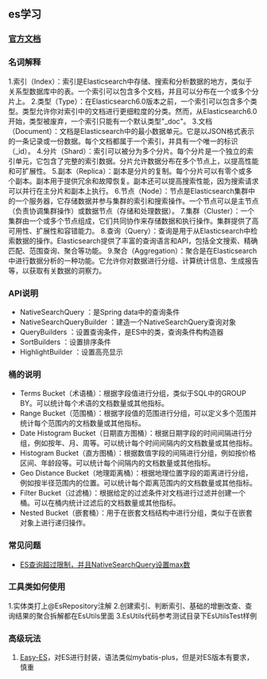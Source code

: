 ## es学习

### [官方文档](https://docs.spring.io/spring-data/elasticsearch/docs/current/reference/html)

### 名词解释
1.索引（Index）：索引是Elasticsearch中存储、搜索和分析数据的地方，类似于关系型数据库中的表。一个索引可以包含多个文档，并且可以分布在一个或多个分片上。
2.类型（Type）：在Elasticsearch6.0版本之前，一个索引可以包含多个类型。类型允许你对索引中的文档进行更细粒度的分类。然而，从Elasticsearch6.0开始，类型被废弃，一个索引只能有一个默认类型"_doc"。
3.文档（Document）：文档是Elasticsearch中的最小数据单元。它是以JSON格式表示的一条记录或一份数据。每个文档都属于一个索引，并具有一个唯一的标识（_id）。
4.分片（Shard）：索引可以被分为多个分片。每个分片是一个独立的索引单元，它包含了完整的索引数据。分片允许数据分布在多个节点上，以提高性能和可扩展性。
5.副本（Replica）：副本是分片的复制。每个分片可以有零个或多个副本。副本用于提供冗余和故障恢复。副本还可以提高搜索性能，因为搜索请求可以并行在主分片和副本上执行。
6.节点（Node）：节点是Elasticsearch集群中的一个服务器，它存储数据并参与集群的索引和搜索操作。一个节点可以是主节点（负责协调集群操作）或数据节点（存储和处理数据）。
7.集群（Cluster）：一个集群由一个或多个节点组成，它们共同协作来存储数据和执行操作。集群提供了高可用性、扩展性和容错能力。
8.查询（Query）：查询是用于从Elasticsearch中检索数据的操作。Elasticsearch提供了丰富的查询语言和API，包括全文搜索、精确匹配、范围查询、聚合等功能。
9.聚合（Aggregation）：聚合是在Elasticsearch中进行数据分析的一种功能。它允许你对数据进行分组、计算统计信息、生成报告等，以获取有关数据的洞察力。

### API说明
* NativeSearchQuery ：是Spring data中的查询条件
* NativeSearchQueryBuilder ：建造一个NativeSearchQuery查询对象
* QueryBuilders ：设置查询条件，是ES中的类，查询条件构构造器
* SortBuilders ：设置排序条件
* HighlightBuilder ：设置高亮显示

### 桶的说明
* Terms Bucket（术语桶）：根据字段值进行分组，类似于SQL中的GROUP BY。可以统计每个术语的文档数量或其他指标。
* Range Bucket（范围桶）：根据字段值的范围进行分组，可以定义多个范围并统计每个范围内的文档数量或其他指标。
* Date Histogram Bucket（日期直方图桶）：根据日期字段的时间间隔进行分组，例如按年、月、周等。可以统计每个时间间隔内的文档数量或其他指标。
* Histogram Bucket（直方图桶）：根据数值字段的间隔进行分组，例如按价格区间、年龄段等。可以统计每个间隔内的文档数量或其他指标。
* Geo Distance Bucket（地理距离桶）：根据地理位置字段的距离进行分组，例如按半径范围内的位置。可以统计每个距离范围内的文档数量或其他指标。
* Filter Bucket（过滤桶）：根据给定的过滤条件对文档进行过滤并创建一个桶。可以在桶内统计过滤后的文档数量或其他指标。
* Nested Bucket（嵌套桶）：用于在嵌套文档结构中进行分组，类似于在嵌套对象上进行递归操作。

### 常见问题
* [ES查询超过限制，并且NativeSearchQuery设置max数](https://www.cnblogs.com/datangguanjunhou/p/16482242.html)

### 工具类如何使用
1.实体类打上@EsRepository注解
2.创建索引、判断索引、基础的增删改查、查询结果的聚合拆解都在EsUtils里面
3.EsUtils代码参考测试目录下EsUtilsTest样例


### 高级玩法
1. [Easy-ES](https://www.easy-es.cn/)，对ES进行封装，语法类似mybatis-plus，但是对ES版本有要求，慎重